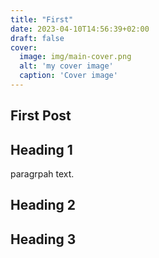 ```yaml
---
title: "First"
date: 2023-04-10T14:56:39+02:00
draft: false
cover:
  image: img/main-cover.png
  alt: 'my cover image'
  caption: 'Cover image'
---
```


## First Post

## Heading 1

paragrpah text.

## Heading 2

## Heading 3

